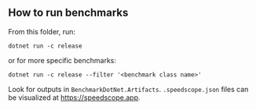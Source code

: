 ## How to run benchmarks

From this folder, run:

```
dotnet run -c release
```

or for more specific benchmarks:

```
dotnet run -c release --filter '<benchmark class name>'
```

Look for outputs in `BenchmarkDotNet.Artifacts`. `.speedscope.json` files can be visualized at https://speedscope.app.